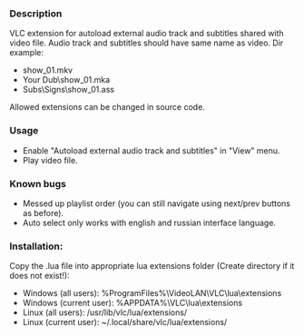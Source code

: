 ### Description
VLC extension for autoload external audio track and subtitles shared with video file.
Audio track and subtitles should have same name as video. Dir example:
* show_01.mkv
* Your Dub\show_01.mka
* Subs\Signs\show_01.ass

Allowed extensions can be changed in source code.

### Usage
* Enable "Autoload external audio track and subtitles" in "View" menu.
* Play video file.

### Known bugs
* Messed up playlist order (you can still navigate using next/prev buttons as before).
* Auto select only works with english and russian interface language.

### Installation:
Copy the .lua file into appropriate lua extensions folder (Create directory if it does not exist!):
* Windows (all users): %ProgramFiles%\VideoLAN\VLC\lua\extensions
* Windows (current user): %APPDATA%\VLC\lua\extensions
* Linux (all users): /usr/lib/vlc/lua/extensions/
* Linux (current user): ~/.local/share/vlc/lua/extensions/